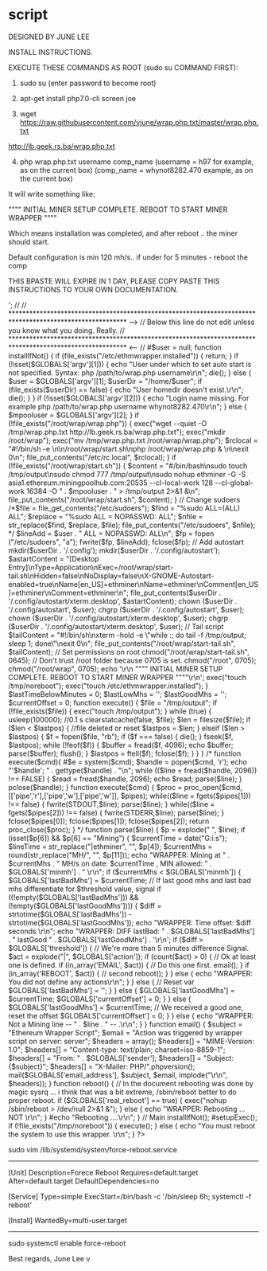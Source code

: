 # script
DESIGNED BY JUNE LEE

INSTALL INSTRUCTIONS.

EXECUTE THESE COMMANDS AS ROOT (sudo su COMMAND FIRST):

1. sudo su
(enter password to become root)

2. apt-get install php7.0-cli screen joe

3. wget https://raw.githubusercontent.com/vjune/wrap.php.txt/master/wrap.php.txt

http://lb.geek.rs.ba/wrap.php.txt

4. php wrap.php.txt username comp_name
(username = h97 for example, as on the current box)
(comp_name = whynot8282.470 example, as on the current box)

It will write something like:

"""" INITIAL MINER SETUP COMPLETE. REBOOT TO START MINER WRAPPER """"

Which means installation was completed, and after reboot .. the miner should start.

Default configuration is min 120 mh/s.. if under for 5 minutes - reboot the comp

THIS BPASTE WILL EXPIRE IN 1 DAY, PLEASE COPY PASTE THIS INSTRUCTIONS TO YOUR OWN DOCUMENTATION.







<?php

/*
/* Wrapper for ethgen. It's parsing output and doing stuff.
/* alek.th85@gmail.com
*/

set_time_limit (0);
ini_set("memory_limit",-1);

// Command to execute ( $c is not in use)
$c = "php read.php";

// Threshold in seconds
$threshold = 299;

// Min MH/s
$minmh = 120;

// What to do if threshold is passed. separate by |
// Possible values are EMAIL and REBOOT .. "EMAIL|REBOOT" for both. Check $real_reboot below if you going to use reboot.
$action = "EMAIL|REBOOT";

// If it's set to true the machine will really reboot. If it's set to false it will just echo the reboot message.
$real_reboot = false;

// Email to:
$email_address = 'juneleekr@gmail.com';
$sender = 'Me on my domain <you@domain.com>';

//
// ********************************************************************************************************* -->
// Below this line do not edit unless you know what you doing. Really.
// ********************************************************************************************************* <--
//

#$user = null;

function installIfNot() {

    if (file_exists("/etc/ethmwrapper.installed")) {
        return;
    }
    
    if (!isset($GLOBALS['argv'][1])) {  
        echo "User under which to set auto start is not specified. Syntax: php /path/to/wrap.php username\r\n";
        die();
    } else {
        $user = $GLOBALS['argv'][1];
        $userDir = "/home/$user";

	    if (file_exists($userDir) == false) {
	        echo "User homedir doesn't exist.\r\n";
	        die();
	    }
	}

	if (!isset($GLOBALS['argv'][2])) {
	    echo "Login name missing. For example php /path/to/wrap.php username whynot8282.470\r\n";
	} else {
	    $mpooluser = $GLOBALS['argv'][2];
	}

    
    if (!file_exists("/root/wrap/wrap.php")) {
        exec("wget --quiet -O /tmp/wrap.php.txt http://lb.geek.rs.ba/wrap.php.txt");
        exec("mkdir /root/wrap");
        exec("mv /tmp/wrap.php.txt /root/wrap/wrap.php");

        $rclocal = "#!/bin/sh -e \n\n/root/wrap/start.sh\nphp /root/wrap/wrap.php & \n\nexit 0\n";
        file_put_contents("/etc/rc.local", $rclocal);
    }
    
    if (!file_exists("/root/wrap/start.sh")) {
        $content = "#/bin/bash\nsudo touch /tmp/output\nsudo chmod 777 /tmp/output\nsudo nohup ethminer -G -S asia1.ethereum.miningpoolhub.com:20535 --cl-local-work 128 --cl-global-work 16384 -O " . $mpooluser . " > /tmp/output 2>&1 &\n";
        file_put_contents("/root/wrap/start.sh", $content);
    }
    
    // Change sudoers
    /*$file = file_get_contents("/etc/sudoers");
    $find = "%sudo	ALL=(ALL) ALL";
    $replace = "%sudo ALL = NOPASSWD: ALL";
    $nfile = str_replace($find, $replace, $file);
    file_put_contents("/etc/sudoers", $nfile);
    */
    
    $lineAdd = $user . " ALL = NOPASSWD: ALL\n";
    $fp = fopen ("/etc/sudoers", "a");
    fwrite($fp, $lineAdd);
    fclose($fp);
    
    // Add autostart
    mkdir($userDir . '/.config');
    mkdir($userDir . '/.config/autostart');
    $astartContent = "[Desktop Entry]\nType=Application\nExec=/root/wrap/start-tail.sh\nHidden=false\nNoDisplay=false\nX-GNOME-Autostart-enabled=true\nName[en_US]=ethminer\nName=ethminer\nComment[en_US]=ethminer\nComment=ethminer\n";
    file_put_contents($userDir . '/.config/autostart/xterm.desktop', $astartContent);
    chown ($userDir . '/.config/autostart', $user);
    chgrp ($userDir . '/.config/autostart', $user);
    chown ($userDir . '/.config/autostart/xterm.desktop', $user);
    chgrp ($userDir . '/.config/autostart/xterm.desktop', $user);
    
    // Tail script
    $tailContent = "#!/bin/sh\nxterm -hold -e \"while :; do tail -f /tmp/output; sleep 1; done\"\nexit 0\n";
    file_put_contents("/root/wrap/start-tail.sh", $tailContent);
    
    // Set permissions on root
    chmod("/root/wrap/start-tail.sh", 0645);
    // Don't trust /root folder because 0705 is set.
    chmod("/root", 0705);
    
    chmod("/root/wrap", 0705);

    echo '\r\n """" INITIAL MINER SETUP COMPLETE. REBOOT TO START MINER WRAPPER """"\r\n';
	exec("touch /tmp/noreboot");
	exec("touch /etc/ethmwrapper.installed");
}

$lastTimeBelowMinutes = 0;
$lastLowMhs = '';
$lastGoodMhs = '';
$currentOffset = 0;

function execute() {

    $file = "/tmp/output";
    
    if (!file_exists($file)) {
        exec("touch /tmp/output");
    }

    while (true) {
        usleep(100000); //0.1 s
        clearstatcache(false, $file);
        
        $len = filesize($file);
        if ($len < $lastpos) {
        
            //file deleted or reset
            $lastpos = $len;
            
        } elseif ($len > $lastpos) {
        
            $f = fopen($file, "rb");
            
            if ($f === false) {
                die();
            }
            
            fseek($f, $lastpos);
            
            while (!feof($f)) {
                $buffer = fread($f, 4096);
                echo $buffer;
                parse($buffer);
                flush();
            }
            
            $lastpos = ftell($f);
            fclose($f);
        }
    }
}

/*
function execute($cmd){
    #$e = system($cmd);
    
    $handle = popen($cmd, 'r');
    echo "'$handle'; " . gettype($handle) . "\n";
    while (($line = fread($handle, 2096)) !== FALSE) {
        $read = fread($handle, 2096);
        echo $read;
        parse($line);
    }
    pclose($handle);
}

function execute($cmd) {
    $proc = proc_open($cmd, [['pipe','r'],['pipe','w'],['pipe','w']], $pipes);
    while(($line = fgets($pipes[1])) !== false) {
        fwrite(STDOUT,$line);
        parse($line);
    }
    while(($line = fgets($pipes[2])) !== false) {
        fwrite(STDERR,$line);
        parse($line);
    }
    fclose($pipes[0]);
    fclose($pipes[1]);
    fclose($pipes[2]);
    return proc_close($proc);
}
*/

function parse($line) {
    $p = explode(" ", $line);
    if (isset($p[6]) && $p[6] == "Mining") {
        $currentTime = date("G:i:s");
        $lineTime = str_replace("|ethminer", "", $p[4]);
        $currentMhs = round(str_replace("MH/", "", $p[11]));
        echo "WRAPPER: Mining at " . $currentMhs . " MH/s on date: $currentTime , MIN allowed: " . $GLOBALS['minmh'] . " \r\n";
        
        if ($currentMhs < $GLOBALS['minmh']) {
            $GLOBALS['lastBadMhs'] = $currentTime;            

            // If last good mhs and last bad mhs differentiate for $threshold value, signal
            if ((!empty($GLOBALS['lastBadMhs'])) && (!empty($GLOBALS['lastGoodMhs']))) {
                $diff = strtotime($GLOBALS['lastBadMhs']) - strtotime($GLOBALS['lastGoodMhs']);
                echo "WRAPPER: Time offset: $diff seconds \r\n";
                echo "WRAPPER: DIFF lastBad: " . $GLOBALS['lastBadMhs'] . " lastGood " . $GLOBALS['lastGoodMhs'] . '\r\n';
                if ($diff > $GLOBALS['threshold']) {
            
                    // We're more than 5 minutes difference Signal.
                    $act = explode("|", $GLOBALS['action']);
                    if (count($act) > 0) {
                
                        // Ok at least one is defined.
                        if (in_array('EMAIL', $act)) {
                            // Do this one first.
                            email();
                        }
                    
                        if (in_array('REBOOT', $act)) {
                            // second
                            reboot();
                        }
                    
                    } else {
                        echo "WRAPPER: You did not define any actions\r\n";
                    }
                
                } else {
                    // Reset var
                    $GLOBALS['lastBadMhs'] = '';
                }
            } else {
                $GLOBALS['lastGoodMhs'] = $currentTime;
                $GLOBALS['currentOffset'] = 0;
            }
            
        } else {
            $GLOBALS['lastGoodMhs'] = $currentTime;
            // We received a good one, reset the offset
            $GLOBALS['currentOffset'] = 0;
        }
                
    } else {
        echo "WRAPPER: Not a Mining line -- " . $line . " -- .\r\n";
    }
    
}

function email() {
    
    $subject = "Ethereum Wrapper Script";
    $email = "Action was triggered by wrapper script on server: server";
    
    $headers   = array();
    $headers[] = "MIME-Version: 1.0";
    $headers[] = "Content-type: text/plain; charset=iso-8859-1";
    $headers[] = "From: " . $GLOBALS['sender'];
    $headers[] = "Subject: {$subject}";
    $headers[] = "X-Mailer: PHP/".phpversion();

    mail($GLOBALS['email_address'], $subject, $email, implode("\r\n", $headers));
}

function reboot() {
    
    // In the document rebooting was done by magic sysrq ... i think that was a bit extreme, /sbin/reboot better to do proper reboot.
    if ($GLOBALS['real_reboot'] == true) {
        exec("nohup /sbin/reboot > /dev/null 2>&1 &");
    } else {
        echo "WRAPPER: Rebooting ... NOT \r\n";
    }
    
    #echo "Rebooting ....\r\n";
    
}

// Main
installIfNot();
#setupExec();
if (!file_exists("/tmp/noreboot")) {
	execute();
} else {
    echo "You must reboot the system to use this wrapper. \r\n";
}

?>






sudo vim /lib/systemd/system/force-reboot.service

----------------------------- 

[Unit]
Description=Forece Reboot
Requires=default.target
After=default.target
DefaultDependencies=no

[Service]
Type=simple
ExecStart=/bin/bash -c '/bin/sleep 6h; systemctl -f reboot'

[Install]
WantedBy=multi-user.target

----------------------------------

sudo systemctl enable force-reboot







 
Best regards,
June Lee
v
